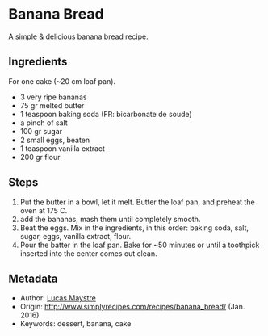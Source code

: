 # Banana Bread

A simple & delicious banana bread recipe.

## Ingredients

For one cake (~20 cm loaf pan).

- 3 very ripe bananas
- 75 gr melted butter
- 1 teaspoon baking soda (FR: bicarbonate de soude)
- a pinch of salt
- 100 gr sugar
- 2 small eggs, beaten
- 1 teaspoon vanilla extract
- 200 gr flour

## Steps

1. Put the butter in a bowl, let it melt. Butter the loaf pan, and preheat the
   oven at 175 C.
2. add the bananas, mash them until completely smooth.
3. Beat the eggs. Mix in the ingredients, in this order: baking soda, salt,
   sugar, eggs, vanilla extract, flour.
4. Pour the batter in the loaf pan. Bake for ~50 minutes or until a toothpick
   inserted into the center comes out clean.

## Metadata

- Author:   [Lucas Maystre](mailto:lucas@maystre.ch)
- Origin:   <http://www.simplyrecipes.com/recipes/banana_bread/> (Jan. 2016)
- Keywords: dessert, banana, cake
